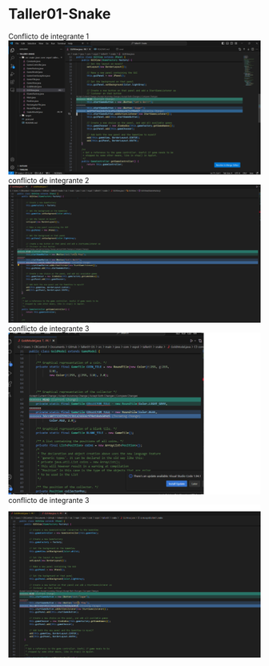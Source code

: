 # Taller01-Snake

Conflicto de integrante 1
![](integrante1_conflicto.png)
conflicto de integrante 2
![](EvidenciaIntegrante2.png)
conflicto de integrante 3
![](integrante_3_conflicto.png)
conflicto de integrante 3
![](integrante_3_conflicto_2.png)